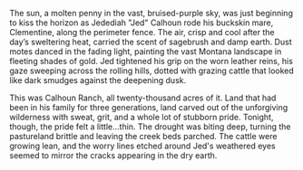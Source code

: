 The sun, a molten penny in the vast, bruised-purple sky, was just beginning to kiss the horizon as Jedediah "Jed" Calhoun rode his buckskin mare, Clementine, along the perimeter fence. The air, crisp and cool after the day’s sweltering heat, carried the scent of sagebrush and damp earth. Dust motes danced in the fading light, painting the vast Montana landscape in fleeting shades of gold. Jed tightened his grip on the worn leather reins, his gaze sweeping across the rolling hills, dotted with grazing cattle that looked like dark smudges against the deepening dusk.

This was Calhoun Ranch, all twenty-thousand acres of it. Land that had been in his family for three generations, land carved out of the unforgiving wilderness with sweat, grit, and a whole lot of stubborn pride. Tonight, though, the pride felt a little…thin. The drought was biting deep, turning the pastureland brittle and leaving the creek beds parched. The cattle were growing lean, and the worry lines etched around Jed's weathered eyes seemed to mirror the cracks appearing in the dry earth.
